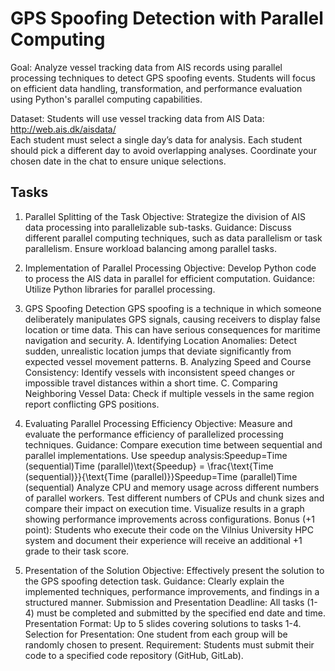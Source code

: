 # GPS Spoofing Detection with Parallel Computing

Goal:
Analyze vessel tracking data from AIS records using parallel processing techniques to detect GPS spoofing events. Students will focus on efficient data handling, transformation, and performance evaluation using Python's parallel computing capabilities.

Dataset:
Students will use vessel tracking data from AIS Data: http://web.ais.dk/aisdata/  
Each student must select a single day’s data for analysis.
Each student should pick a different day to avoid overlapping analyses.
Coordinate your chosen date in the chat to ensure unique selections.

## Tasks

1. Parallel Splitting of the Task
   Objective: Strategize the division of AIS data processing into parallelizable sub-tasks.
   Guidance: Discuss different parallel computing techniques, such as data parallelism or task parallelism. Ensure workload balancing among parallel tasks.

2. Implementation of Parallel Processing
   Objective: Develop Python code to process the AIS data in parallel for efficient computation.
   Guidance: Utilize Python libraries for parallel processing.

3. GPS Spoofing Detection
   GPS spoofing is a technique in which someone deliberately manipulates GPS signals, causing receivers to display false location or time data. This can have serious consequences for maritime navigation and security.
   A. Identifying Location Anomalies:
   Detect sudden, unrealistic location jumps that deviate significantly from expected vessel movement patterns.
   B. Analyzing Speed and Course Consistency:
   Identify vessels with inconsistent speed changes or impossible travel distances within a short time.
   C. Comparing Neighboring Vessel Data:
   Check if multiple vessels in the same region report conflicting GPS positions.

4. Evaluating Parallel Processing Efficiency
   Objective: Measure and evaluate the performance efficiency of parallelized processing techniques.
   Guidance:
   Compare execution time between sequential and parallel implementations.
   Use speedup analysis:Speedup=Time (sequential)Time (parallel)\text{Speedup} = \frac{\text{Time (sequential)}}{\text{Time (parallel)}}Speedup=Time (parallel)Time (sequential)
   Analyze CPU and memory usage across different numbers of parallel workers.
   Test different numbers of CPUs and chunk sizes and compare their impact on execution time.
   Visualize results in a graph showing performance improvements across configurations.
   Bonus (+1 point): Students who execute their code on the Vilnius University HPC system and document their experience will receive an additional +1 grade to their task score.

5. Presentation of the Solution
   Objective: Effectively present the solution to the GPS spoofing detection task.
   Guidance: Clearly explain the implemented techniques, performance improvements, and findings in a structured manner.
   Submission and Presentation
   Deadline: All tasks (1-4) must be completed and submitted by the specified end date and time.
   Presentation Format: Up to 5 slides covering solutions to tasks 1-4.
   Selection for Presentation: One student from each group will be randomly chosen to present.
   Requirement: Students must submit their code to a specified code repository (GitHub, GitLab).
